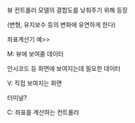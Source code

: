 뷰 컨트롤러 모델의 결합도를 낮춰주기 위해 등장

(변형, 유지보수 등의 변화에 유연하게 한다)



좌표계산기 예>>

M: 뷰에 보여줄 데이터

안시코드 등 화면에 보여지는데 필요한 데이터

V: 직접 보여지는 화면

터미널?

C: 좌표를 계산하는 컨트롤러